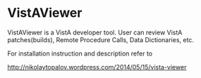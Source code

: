 VistAViewer
============

VistAViewer is a VistA developer tool. User can review VistA patches(builds), Remote Procedure Calls, Data Dictionaries, etc.  

For installation instruction and description refer to 

http://nikolaytopalov.wordpress.com/2014/05/15/vista-viewer